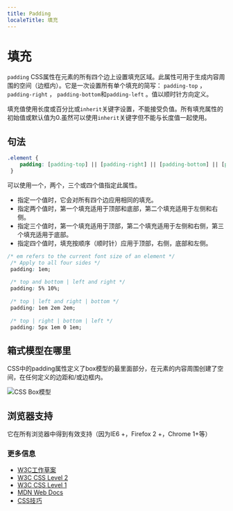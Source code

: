 ```yaml
---
title: Padding
localeTitle: 填充
---
```

# 填充

`padding` CSS属性在元素的所有四个边上设置填充区域。此属性可用于生成内容周围的空间（边框内）。它是一次设置所有单个填充的简写： `padding-top` ， `padding-right` ， `padding-bottom`和`padding-left` 。值以顺时针方向定义。

填充值使用长度或百分比或`inherit`关键字设置，不能接受负值。所有填充属性的初始值或默认值为0.虽然可以使用`inherit`关键字但不能与长度值一起使用。

## 句法

```css
.element { 
    padding: [padding-top] || [padding-right] || [padding-bottom] || [padding-left]; 
 } 
```

可以使用一个，两个，三个或四个值指定此属性。

*   指定一个值时，它会对所有四个边应用相同的填充。
*   指定两个值时，第一个填充适用于顶部和底部，第二个填充适用于左侧和右侧。
*   指定三个值时，第一个填充适用于顶部，第二个填充适用于左侧和右侧，第三个填充适用于底部。
*   指定四个值时，填充按顺序（顺时针）应用于顶部，右侧，底部和左侧。

```css
/* em refers to the current font size of an element */ 
 /* Apply to all four sides */ 
 padding: 1em; 
 
 /* top and bottom | left and right */ 
 padding: 5% 10%; 
 
 /* top | left and right | bottom */ 
 padding: 1em 2em 2em; 
 
 /* top | right | bottom | left */ 
 padding: 5px 1em 0 1em; 
```

## 箱式模型在哪里

CSS中的padding属性定义了box模型的最里面部分，在元素的内容周围创建了空间，在任何定义的边距和/或边框内。

![CSS Box模型](https://www.w3.org/TR/css3-box/box.png)

## 浏览器支持

它在所有浏览器中得到有效支持（因为IE6 +，Firefox 2 +，Chrome 1+等）

### 更多信息

*   [W3C工作草案](https://www.w3.org/TR/css3-box/#the-padding)
*   [W3C CSS Level 2](https://www.w3.org/TR/CSS2/box.html#propdef-padding)
*   [W3C CSS Level 1](https://www.w3.org/TR/CSS1/#padding)
*   [MDN Web Docs](https://developer.mozilla.org/en-US/docs/Web/CSS/padding)
*   [CSS技巧](https://css-tricks.com/almanac/properties/p/padding/)